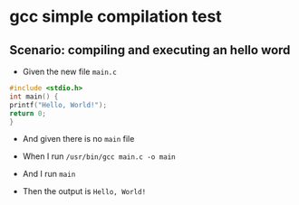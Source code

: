 # gcc simple compilation test

## Scenario: compiling and executing an hello word

- Given the new file `main.c`
```c
#include <stdio.h>
int main() {
printf("Hello, World!");
return 0;
}
```
- And given there is no `main` file

- When I run `/usr/bin/gcc main.c -o main`
- And  I run `main`

- Then the output is `Hello, World!`
